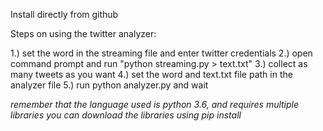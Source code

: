 Install directly from github

Steps on using the twitter analyzer:

1.) set the word in the streaming file and enter twitter credentials
2.) open command prompt and run "python streaming.py > text.txt"
3.) collect as many tweets as you want
4.) set the word and text.txt file path in the analyzer file
5.) run python analyzer.py and wait

*remember that the language used is python 3.6, and requires multiple libraries*
*you can download the libraries using pip install*


